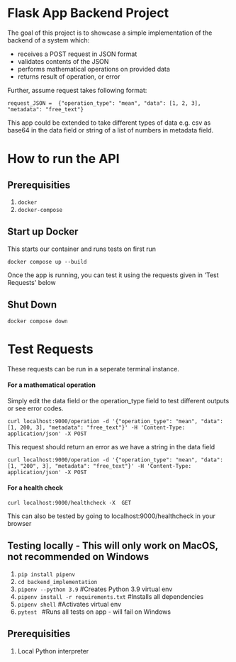 # Flask App Backend Project

The goal of this project is to showcase a simple implementation of the backend of a system which:

- receives a POST request in JSON format
- validates contents of the JSON
- performs mathematical operations on provided data
- returns result of operation, or error

Further, assume request takes following format:
```
request_JSON =  {"operation_type": "mean", "data": [1, 2, 3], "metadata": "free_text"}
```
This app could be extended to take different types of data e.g. csv as base64 in the data field or string of a list of numbers in metadata field.

# How to run the API
## Prerequisities 
1. `docker`  
2. `docker-compose`

## Start up Docker
This starts our container and runs tests on first run
```shell
docker compose up --build
```
Once the app is running, you can test it using the requests given in 'Test Requests' below
## Shut Down
```shell
docker compose down
```

# Test Requests
These requests can be run in a seperate terminal instance. 

#### For a mathematical operation
Simply edit the data field or the operation_type field to test different outputs or see error codes.
```shell
curl localhost:9000/operation -d '{"operation_type": "mean", "data": [1, 200, 3], "metadata": "free_text"}' -H 'Content-Type: application/json' -X POST
```
This request should return an error as we have a string in the data field
```shell 
curl localhost:9000/operation -d '{"operation_type": "mean", "data": [1, "200", 3], "metadata": "free_text"}' -H 'Content-Type: application/json' -X POST
```

#### For a health check 
```shell
curl localhost:9000/healthcheck -X  GET
```
This can also be tested by going to localhost:9000/healthcheck in your browser



## Testing locally - This will only work on MacOS, not recommended on Windows
1. `pip install pipenv`
2. `cd backend_implementation` 
3. `pipenv --python 3.9` #Creates Python 3.9 virtual env
4. `pipenv install -r requirements.txt` #Installs all dependencies 
5. `pipenv shell` #Activates virtual env
6. `pytest ` #Runs all tests on app - will fail on Windows

## Prerequisities
1. Local Python interpreter



